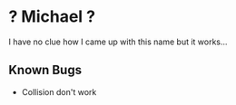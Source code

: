# ? Michael ?
I have no clue how I came up with this name but it works...

## Known Bugs
- Collision don't work